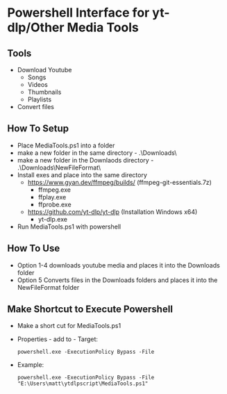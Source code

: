 # Powershell Interface for yt-dlp/Other Media Tools

## Tools
- Download Youtube
  - Songs
  - Videos
  - Thumbnails
  - Playlists
- Convert files

## How To Setup
- Place MediaTools.ps1 into a folder
- make a new folder in the same directory - .\Downloads\
- make a new folder in the Downlaods directory - .\Downloads\NewFileFormat\
- Install exes and place into the same directory
  - https://www.gyan.dev/ffmpeg/builds/ (ffmpeg-git-essentials.7z)
    - ffmpeg.exe
    - ffplay.exe
    - ffprobe.exe
  - https://github.com/yt-dlp/yt-dlp (Installation Windows x64)
    - yt-dlp.exe
- Run MediaTools.ps1 with powershell

## How To Use
- Option 1-4 downloads youtube media and places it into the Downloads folder
- Option 5 Converts files in the Downloads folders and places it into the NewFileFormat folder

## Make Shortcut to Execute Powershell
- Make a short cut for MediaTools.ps1
- Properties - add to - Target:

      powershell.exe -ExecutionPolicy Bypass -File
- Example: 

      powershell.exe -ExecutionPolicy Bypass -File "E:\Users\matt\ytdlpscript\MediaTools.ps1"